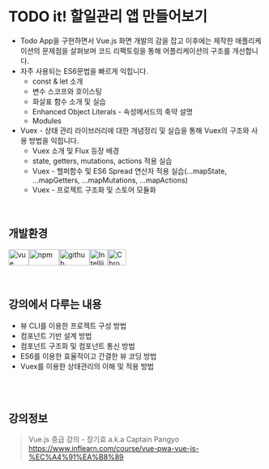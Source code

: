 # TODO it! 할일관리 앱 만들어보기

* Todo App을 구현하면서 Vue.js 화면 개발의 감을 잡고 이후에는 제작한 애플리케이션의 문제점을 살펴보며 코드 리팩토링을 통해 어플리케이션의 구조를 개선합니다. 
* 자주 사용되는 ES6문법을 빠르게 익힙니다.
  - const & let 소개
  - 변수 스코프와 호이스팅
  - 화살표 함수 소개 및 실습
  - Enhanced Object Literals - 속성메서드의 축약 설명 
  - Modules
* Vuex - 상태 관리 라이브러리에 대한 개념정리 및 실습을 통해 Vuex의 구조와 사용 방법을 익힙니다.
  - Vuex 소개 및 Flux 등장 배경
  - state, getters, mutations, actions 적용 실습
  - Vuex - 헬퍼함수 및 ES6 Spread 연산자 적용 실습(...mapState, ...mapGetters, ...mapMutations, ...mapActions)
  - Vuex - 프로젝트 구조화 및 스토어 모듈화

<br>

## 개발환경  

<img alt="vue" src="https://user-images.githubusercontent.com/48410197/76545641-7c050b00-64cd-11ea-8781-2722e3250239.png" width="40" height="32"/><img alt="npm" src="https://user-images.githubusercontent.com/48410197/76545688-8fb07180-64cd-11ea-8c0b-1376971343db.png" width="60" height="32"/><img alt="github" src="https://user-images.githubusercontent.com/48410197/76545710-963ee900-64cd-11ea-9345-a25076f9d5fd.png" width="60" height="32"/><img alt="Intellij" src="https://user-images.githubusercontent.com/48410197/76545740-a35bd800-64cd-11ea-9c18-1e53dcbb88a4.png" width="36" height="32"/><img alt="Chrome" src="https://user-images.githubusercontent.com/48410197/76545746-a5259b80-64cd-11ea-825b-edc2c2af2ac0.png" width="36" height="32"/>

  <br>

## 강의에서 다루는 내용

* 뷰 CLI를 이용한 프로젝트 구성 방법    
* 컴포넌트 기반 설계 방법
* 컴포넌트 구조화 및 컴포넌트 통신 방법
* ES6를 이용한 효율적이고 간결한 뷰 코딩 방법
* Vuex를 이용한 상태관리의 이해 및 적용 방법

<br><br>

## 강의정보

> Vue.js 중급 강의 - 장기효 a.k.a Captain Pangyo  
> https://www.inflearn.com/course/vue-pwa-vue-js-%EC%A4%91%EA%B8%89
